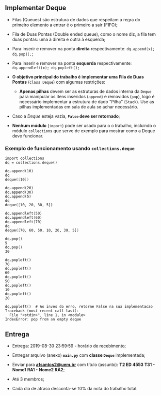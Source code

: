 ## Implementar Deque

* Filas (Queues) são estrutura de dados que respeitam a regra do primeiro elemento
  a entrar é o primeiro a sair (FIFO);
* Fila de Duas Pontas (Double ended queue), como o nome diz, a fila tem duas
  pontas: uma à direita e outra à esquerda;
* Para inserir e remover na ponta **direita** respectivamente: `dq.append(x); dq.pop();`;
* Para inserir e remover na ponta **esquerda** respectivamente:
  `dq.appendleft(x); dq.popleft();`
* **O objetivo principal do trabalho é implementar uma Fila de Duas Pontas**
  (`class Deque`) com algumas restrições:

    * **Apenas pilhas** devem ser as estruturas de dados interna da `Deque` para
      manipular os itens inseridos (`append`) e removidos (`pop`), logo é
      necessário implementar a estrutura de dado "Pilha" (`Stack`). Use as pilhas
      implementadas em sala de aula se achar necessário.

* Caso a *Deque* esteja vazia, **`False` deve ser retornado**;

* **Nenhum módulo** (`import`) pode ser usado para o o trabalho, incluindo o módulo
  `collections` que serve de exemplo para mostrar como a Deque deve funcionar.

### Exemplo de funcionamento usando `collections.deque`

```pyhon
import collections
dq = collections.deque()

dq.append(10)
dq
deque([10])

dq.append(20)
dq.append(30)
dq.append(5)
dq
deque([10, 20, 30, 5])

dq.appendleft(50)
dq.appendleft(60)
dq.appendleft(70)
dq
deque([70, 60, 50, 10, 20, 30, 5])

dq.pop()
5
dq.pop()
30

dq.popleft()
70
dq.popleft()
60
dq.popleft()
50
dq.popleft()
10
dq.popleft()
20

dq.popleft()  # Ao inves do erro, retorne False na sua implementacao
Traceback (most recent call last):
  File "<stdin>", line 1, in <module>
IndexError: pop from an empty deque
```

## Entrega

* Entrega: 2019-08-30 23:59:59 - horário de recebimento;

* Entregar arquivo (anexo) **`main.py`** com **classe `Deque`** implementada;

* Enviar para **afsantos2@uem.br** com título (assunto): **T2 ED 4553 T31 - Nome1 RA1 - Nome2 RA2**;

* Até 3 membros;

* Cada dia de atraso desconta-se 10% da nota do trabalho total.
